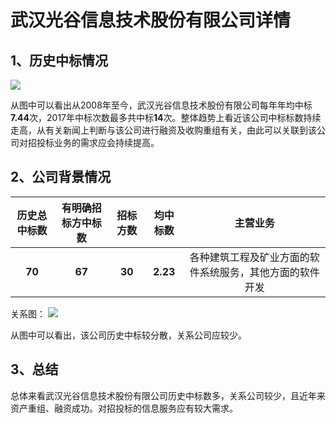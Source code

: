 # 武汉光谷信息技术股份有限公司详情

## 1、历史中标情况

![][pic_1]

从图中可以看出从2008年至今，武汉光谷信息技术股份有限公司每年年均中标**7.44**次，2017年中标次数最多共中标**14**次。整体趋势上看近该公司中标标数持续走高，从有关新闻上判断与该公司进行融资及收购重组有关，由此可以关联到该公司对招投标业务的需求应会持续提高。

## 2、公司背景情况

|历史总中标数|有明确招标方中标数|招标方数|均中标数|主营业务|
|:-:|:-:|:-:|:-:|:-:|
|**70**|**67**|**30**|**2.23**|各种建筑工程及矿业方面的软件系统服务，其他方面的软件开发|

关系图：
![][pic_2]

从图中可以看出，该公司历史中标较分散，关系公司应较少。

## 3、总结

总体来看武汉光谷信息技术股份有限公司历史中标数多，关系公司较少，且近年来资产重组、融资成功。对招投标的信息服务应有较大需求。

[pic_1]:https://github.com/miracle127/ShuZhongReport/blob/master/picture/shuzhong/bar_3.png
[pic_2]:https://github.com/miracle127/ShuZhongReport/blob/master/picture/shuzhong/relation_3.png
